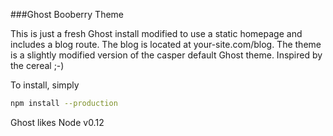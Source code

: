###Ghost Booberry Theme

This is just a fresh Ghost install modified to use a static homepage and includes a blog route.  The blog is located at your-site.com/blog.  The theme is a slightly modified version of the casper default Ghost theme.  Inspired by the cereal ;-)

To install, simply
```bash
npm install --production
```

Ghost likes Node v0.12
